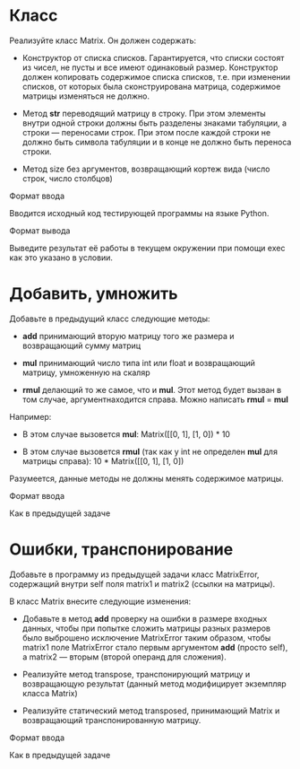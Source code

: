 # Класс

Реализуйте класс Matrix. Он должен содержать:

* Конструктор от списка списков. Гарантируется, что списки состоят из чисел, не пусты и все имеют одинаковый размер. Конструктор должен копировать содержимое списка списков, т.е. при изменении списков, от которых была сконструирована матрица, содержимое матрицы изменяться не должно.

* Метод __str__ переводящий матрицу в строку. При этом элементы внутри одной строки должны быть разделены знаками табуляции, а строки — переносами строк. При этом после каждой строки не должно быть символа табуляции и в конце не должно быть переноса строки.

* Метод size без аргументов, возвращающий кортеж вида (число строк, число столбцов)

Формат ввода

Вводится исходный код тестирующей программы на языке Python.

Формат вывода

Выведите результат её работы в текущем окружении при помощи exec как это указано в условии.

# Добавить, умножить

Добавьте в предыдущий класс следующие методы:

* __add__ принимающий вторую матрицу того же размера и возвращающий сумму матриц

* __mul__ принимающий число типа int или float и возвращающий матрицу, умноженную на скаляр

* __rmul__ делающий то же самое, что и __mul__. Этот метод будет вызван в том случае, аргументнаходится справа. Можно написать __rmul__ = __mul__

Например:

* В этом случае вызовется __mul__: Matrix([[0, 1], [1, 0]) * 10

* В этом случае вызовется __rmul__ (так как у int не определен __mul__ для матрицы справа): 10 * Matrix([[0, 1], [1, 0])

Разумеется, данные методы не должны менять содержимое матрицы.

Формат ввода

Как в предыдущей задаче

# Ошибки, транспонирование

Добавьте в программу из предыдущей задачи класс MatrixError, содержащий внутри self поля matrix1 и matrix2 (ссылки на матрицы).

В класс Matrix внесите следующие изменения:

* Добавьте в метод __add__ проверку на ошибки в размере входных данных, чтобы при попытке сложить матрицы разных размеров было выброшено исключение MatrixError таким образом, чтобы matrix1 поле MatrixError стало первым аргументом __add__ (просто self), а matrix2 — вторым (второй операнд для сложения).

* Реализуйте метод transpose, транспонирующий матрицу и возвращающую результат (данный метод модифицирует экземпляр класса Matrix)

* Реализуйте статический метод transposed, принимающий Matrix и возвращающий транспонированную матрицу. 

Формат ввода

Как в предыдущей задаче

